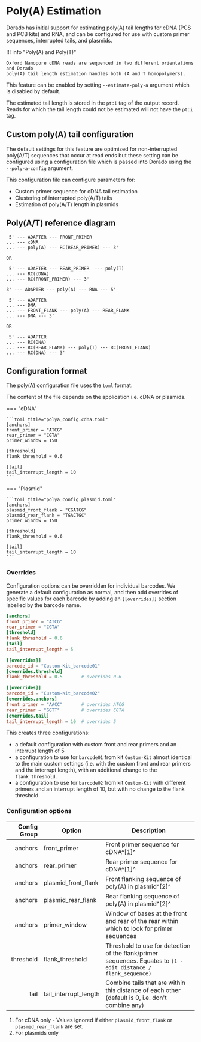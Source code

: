 # Poly(A) Estimation

Dorado has initial support for estimating poly(A) tail lengths for cDNA (PCS and PCB kits) and RNA, and can be configured for use with custom primer sequences, interrupted tails, and plasmids.

!!! info "Poly(A) and Poly(T)"

    Oxford Nanopore cDNA reads are sequenced in two different orientations and Dorado
    poly(A) tail length estimation handles both (A and T homopolymers).

This feature can be enabled by setting `--estimate-poly-a` argument which is disabled by default.

The estimated tail length is stored in the `pt:i` tag of the output record.
Reads for which the tail length could not be estimated will not have the `pt:i` tag.

## Custom poly(A) tail configuration

The default settings for this feature are optimized for non-interrupted poly(A/T)
sequences that occur at read ends but these setting can be configured using a configuration file
which is passed into Dorado using the `--poly-a-config` argument.

This configuration file can configure parameters for:

* Custom primer sequence for cDNA tail estimation
* Clustering of interrupted poly(A/T) tails
* Estimation of poly(A/T) length in plasmids

## Poly(A/T) reference diagram

```text title="cDNA"
 5' --- ADAPTER --- FRONT_PRIMER
... --- cDNA
... --- poly(A) --- RC(REAR_PRIMER) --- 3'

OR

 5' --- ADAPTER --- REAR_PRIMER  --- poly(T)
... --- RC(cDNA)
... --- RC(FRONT_PRIMER) --- 3'
```

```text title="dRNA"
3' --- ADAPTER --- poly(A) --- RNA --- 5'
```

```text title="Plasmid"
 5' --- ADAPTER
... --- DNA
... --- FRONT_FLANK --- poly(A) --- REAR_FLANK
... --- DNA --- 3'

OR

 5' --- ADAPTER
... --- RC(DNA)
... --- RC(REAR_FLANK) --- poly(T) --- RC(FRONT_FLANK)
... --- RC(DNA) --- 3'
```

## Configuration format

The poly(A) configuration file uses the `toml` format.

The content of the file depends on the application i.e. cDNA or plasmids.

=== "cDNA"

    ```toml title="polya_config.cdna.toml"
    [anchors]
    front_primer = "ATCG"
    rear_primer = "CGTA"
    primer_window = 150

    [threshold]
    flank_threshold = 0.6

    [tail]
    tail_interrupt_length = 10
    ```

=== "Plasmid"

    ```toml title="polya_config.plasmid.toml"
    [anchors]
    plasmid_front_flank = "CGATCG"
    plasmid_rear_flank = "TGACTGC"
    primer_window = 150

    [threshold]
    flank_threshold = 0.6

    [tail]
    tail_interrupt_length = 10
    ```

### Overrides

Configuration options can be overridden for individual barcodes. We generate a default
configuration as normal, and then add overrides of specific values for each barcode by
adding an `[[overrides]]` section labelled by the barcode name.

```toml title="polya_config.toml"
[anchors]
front_primer = "ATCG"
rear_primer = "CGTA"
[threshold]
flank_threshold = 0.6
[tail]
tail_interrupt_length = 5

[[overrides]]
barcode_id = "Custom-Kit_barcode01"
[overrides.threshold]
flank_threshold = 0.5       # overrides 0.6

[[overrides]]
barcode_id = "Custom-Kit_barcode02"
[overrides.anchors]
front_primer = "AACC"       # overrides ATCG
rear_primer = "GGTT"        # overrides CGTA
[overrides.tail]
tail_interrupt_length = 10  # overrides 5
```

This creates three configurations:

* a default configuration with custom front and rear primers and an interrupt length of 5
* a configuration to use for `barcode01` from kit `Custom-Kit` almost identical to the main custom settings (i.e. with the custom front and rear primers and the interrupt length), with an additional change to the `flank_threshold`.
* a configuration to use for `barcode02` from kit `Custom-Kit` with different primers and an interrupt length of 10, but with no change to the flank threshold.

### Configuration options

| Config Group | Option | Description |
| -------: | -- | -- |
| anchors | front_primer | Front primer sequence for cDNA^[1]^ |
| anchors | rear_primer | Rear primer sequence for cDNA^[1]^ |
| anchors | plasmid_front_flank | Front flanking sequence of poly(A) in plasmid^[2]^ |
| anchors | plasmid_rear_flank | Rear flanking sequence of poly(A) in plasmid^[2]^ |
| anchors | primer_window | Window of bases at the front and rear of the rear within which to look for primer sequences |
| threshold | flank_threshold  | Threshold to use for detection of the flank/primer sequences. Equates to `(1 - edit distance / flank_sequence)` |
| tail | tail_interrupt_length | Combine tails that are within this distance of each other (default is 0, i.e. don't combine any) |

1. For cDNA only - Values ignored if either `plasmid_front_flank` or `plasmid_rear_flank` are set.
2. For plasmids only
